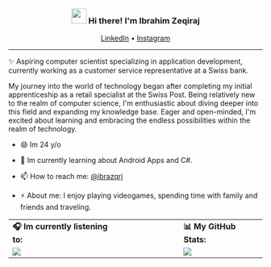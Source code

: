 <!-- Heading -->
<h3 align="center"><img src = "https://raw.githubusercontent.com/MartinHeinz/MartinHeinz/master/wave.gif" width = 30px> Hi there! I'm Ibrahim Zeqiraj</h3>

<p align="center">
  <a href="https://www.linkedin.com/in/ibrahim-zeqiraj/">LinkedIn</a> •
  <a href="https://www.instagram.com/ibrazqrj/">Instagram</a>
</p>

 <!-- About section -->

---
✨ Aspiring computer scientist specializing in application development, currently working as a customer service representative at a Swiss bank.

My journey into the world of technology began after completing my initial apprenticeship as a retail specialist at the Swiss Post. Being relatively new to the realm of computer science, I'm enthusiastic about diving deeper into this field and expanding my knowledge base. Eager and open-minded, I'm excited about learning and embracing the endless possibilities within the realm of technology.

<!-- code gif-->

- 😄 Im 24 y/o

- 🌱 Im currently learning about Android Apps and C#.

- 📫 How to reach me: [@ibrazqrj](https://www.instagram.com/ibrazqrj/)

- ⚡ About me: I enjoy playing videogames, spending time with family and friends and traveling.

<table>
  <tr>
    <td><strong>🎧 Im currently listening to:</strong></td>
    <td style="min-width: 100px;"></td>
    <td><strong>📊 My GitHub Stats:</strong></td>
  </tr>
  <tr>
    <td>
      <a href="https://github.com/kittinan/spotify-github-profile">
        <img src="https://spotify-github-profile.kittinanx.com/api/view?uid=213wzffpqffvfx3njkhgvya4y&cover_image=true&theme=novatorem&show_offline=false&background_color=121212&interchange=false&bar_color=53b14f&bar_color_cover=false" />
      </a>
    </td>
    <td style="min-width: 100px;"></td> <!-- Abstand auf 100px gesetzt -->
    <td>
      <img src="https://github-readme-stats.vercel.app/api?username=ibrazqrj&show_icons=true&theme=github_dark_dimmed" />
    </td>
  </tr>
</table>
<!-- About section: END -->

<!-- THE END -->


<!--

Here are some ideas to get you started:

- 🔭 I’m currently working on ...
- 🌱 I’m currently learning ...
- 👯 I’m looking to collaborate on ...
- 🤔 I’m looking for help with ...
- 💬 Ask me about ...
- 📫 How to reach me: ...
- 😄 Pronouns: ...
- ⚡ Fun fact: ...
-->
